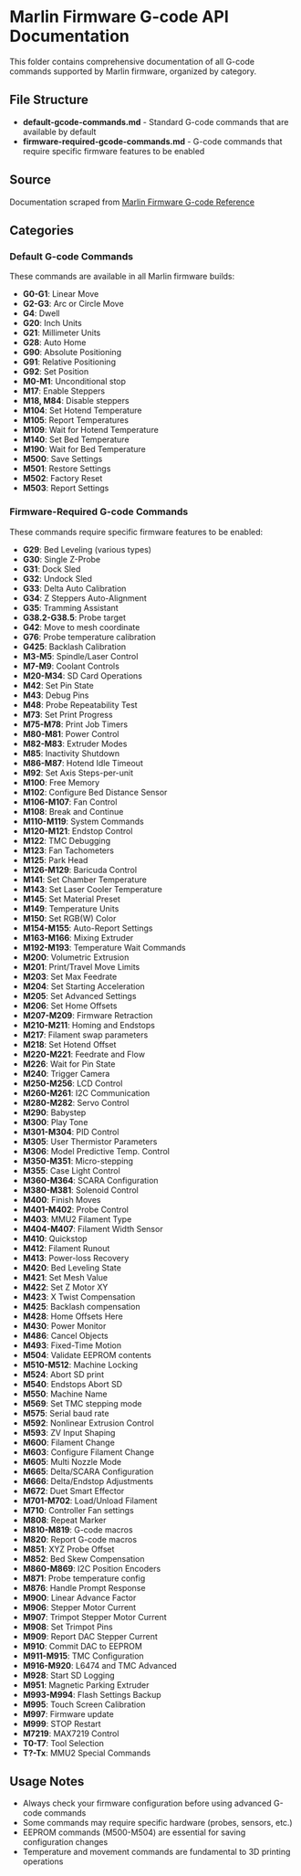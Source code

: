 # Marlin Firmware G-code API Documentation

This folder contains comprehensive documentation of all G-code commands supported by Marlin firmware, organized by category.

## File Structure

- **default-gcode-commands.md** - Standard G-code commands that are available by default
- **firmware-required-gcode-commands.md** - G-code commands that require specific firmware features to be enabled

## Source

Documentation scraped from [Marlin Firmware G-code Reference](https://marlinfw.org/docs/gcode/)

## Categories

### Default G-code Commands
These commands are available in all Marlin firmware builds:
- **G0-G1**: Linear Move
- **G2-G3**: Arc or Circle Move
- **G4**: Dwell
- **G20**: Inch Units
- **G21**: Millimeter Units
- **G28**: Auto Home
- **G90**: Absolute Positioning
- **G91**: Relative Positioning
- **G92**: Set Position
- **M0-M1**: Unconditional stop
- **M17**: Enable Steppers
- **M18, M84**: Disable steppers
- **M104**: Set Hotend Temperature
- **M105**: Report Temperatures
- **M109**: Wait for Hotend Temperature
- **M140**: Set Bed Temperature
- **M190**: Wait for Bed Temperature
- **M500**: Save Settings
- **M501**: Restore Settings
- **M502**: Factory Reset
- **M503**: Report Settings

### Firmware-Required G-code Commands
These commands require specific firmware features to be enabled:
- **G29**: Bed Leveling (various types)
- **G30**: Single Z-Probe
- **G31**: Dock Sled
- **G32**: Undock Sled
- **G33**: Delta Auto Calibration
- **G34**: Z Steppers Auto-Alignment
- **G35**: Tramming Assistant
- **G38.2-G38.5**: Probe target
- **G42**: Move to mesh coordinate
- **G76**: Probe temperature calibration
- **G425**: Backlash Calibration
- **M3-M5**: Spindle/Laser Control
- **M7-M9**: Coolant Controls
- **M20-M34**: SD Card Operations
- **M42**: Set Pin State
- **M43**: Debug Pins
- **M48**: Probe Repeatability Test
- **M73**: Set Print Progress
- **M75-M78**: Print Job Timers
- **M80-M81**: Power Control
- **M82-M83**: Extruder Modes
- **M85**: Inactivity Shutdown
- **M86-M87**: Hotend Idle Timeout
- **M92**: Set Axis Steps-per-unit
- **M100**: Free Memory
- **M102**: Configure Bed Distance Sensor
- **M106-M107**: Fan Control
- **M108**: Break and Continue
- **M110-M119**: System Commands
- **M120-M121**: Endstop Control
- **M122**: TMC Debugging
- **M123**: Fan Tachometers
- **M125**: Park Head
- **M126-M129**: Baricuda Control
- **M141**: Set Chamber Temperature
- **M143**: Set Laser Cooler Temperature
- **M145**: Set Material Preset
- **M149**: Temperature Units
- **M150**: Set RGB(W) Color
- **M154-M155**: Auto-Report Settings
- **M163-M166**: Mixing Extruder
- **M192-M193**: Temperature Wait Commands
- **M200**: Volumetric Extrusion
- **M201**: Print/Travel Move Limits
- **M203**: Set Max Feedrate
- **M204**: Set Starting Acceleration
- **M205**: Set Advanced Settings
- **M206**: Set Home Offsets
- **M207-M209**: Firmware Retraction
- **M210-M211**: Homing and Endstops
- **M217**: Filament swap parameters
- **M218**: Set Hotend Offset
- **M220-M221**: Feedrate and Flow
- **M226**: Wait for Pin State
- **M240**: Trigger Camera
- **M250-M256**: LCD Control
- **M260-M261**: I2C Communication
- **M280-M282**: Servo Control
- **M290**: Babystep
- **M300**: Play Tone
- **M301-M304**: PID Control
- **M305**: User Thermistor Parameters
- **M306**: Model Predictive Temp. Control
- **M350-M351**: Micro-stepping
- **M355**: Case Light Control
- **M360-M364**: SCARA Configuration
- **M380-M381**: Solenoid Control
- **M400**: Finish Moves
- **M401-M402**: Probe Control
- **M403**: MMU2 Filament Type
- **M404-M407**: Filament Width Sensor
- **M410**: Quickstop
- **M412**: Filament Runout
- **M413**: Power-loss Recovery
- **M420**: Bed Leveling State
- **M421**: Set Mesh Value
- **M422**: Set Z Motor XY
- **M423**: X Twist Compensation
- **M425**: Backlash compensation
- **M428**: Home Offsets Here
- **M430**: Power Monitor
- **M486**: Cancel Objects
- **M493**: Fixed-Time Motion
- **M504**: Validate EEPROM contents
- **M510-M512**: Machine Locking
- **M524**: Abort SD print
- **M540**: Endstops Abort SD
- **M550**: Machine Name
- **M569**: Set TMC stepping mode
- **M575**: Serial baud rate
- **M592**: Nonlinear Extrusion Control
- **M593**: ZV Input Shaping
- **M600**: Filament Change
- **M603**: Configure Filament Change
- **M605**: Multi Nozzle Mode
- **M665**: Delta/SCARA Configuration
- **M666**: Delta/Endstop Adjustments
- **M672**: Duet Smart Effector
- **M701-M702**: Load/Unload Filament
- **M710**: Controller Fan settings
- **M808**: Repeat Marker
- **M810-M819**: G-code macros
- **M820**: Report G-code macros
- **M851**: XYZ Probe Offset
- **M852**: Bed Skew Compensation
- **M860-M869**: I2C Position Encoders
- **M871**: Probe temperature config
- **M876**: Handle Prompt Response
- **M900**: Linear Advance Factor
- **M906**: Stepper Motor Current
- **M907**: Trimpot Stepper Motor Current
- **M908**: Set Trimpot Pins
- **M909**: Report DAC Stepper Current
- **M910**: Commit DAC to EEPROM
- **M911-M915**: TMC Configuration
- **M916-M920**: L6474 and TMC Advanced
- **M928**: Start SD Logging
- **M951**: Magnetic Parking Extruder
- **M993-M994**: Flash Settings Backup
- **M995**: Touch Screen Calibration
- **M997**: Firmware update
- **M999**: STOP Restart
- **M7219**: MAX7219 Control
- **T0-T7**: Tool Selection
- **T?-Tx**: MMU2 Special Commands

## Usage Notes

- Always check your firmware configuration before using advanced G-code commands
- Some commands may require specific hardware (probes, sensors, etc.)
- EEPROM commands (M500-M504) are essential for saving configuration changes
- Temperature and movement commands are fundamental to 3D printing operations
